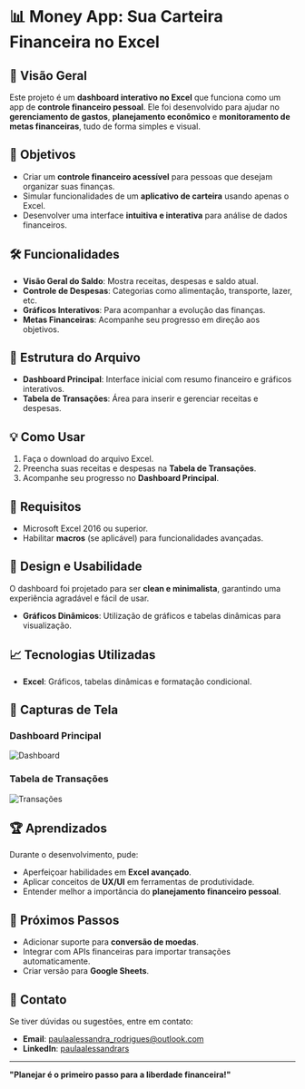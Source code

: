 # 📊 Money App: Sua Carteira Financeira no Excel  

## 🚀 Visão Geral  
Este projeto é um **dashboard interativo no Excel** que funciona como um app de **controle financeiro pessoal**. Ele foi desenvolvido para ajudar no **gerenciamento de gastos**, **planejamento econômico** e **monitoramento de metas financeiras**, tudo de forma simples e visual.  

## 🎯 Objetivos  
- Criar um **controle financeiro acessível** para pessoas que desejam organizar suas finanças.  
- Simular funcionalidades de um **aplicativo de carteira** usando apenas o Excel.  
- Desenvolver uma interface **intuitiva e interativa** para análise de dados financeiros.  

## 🛠️ Funcionalidades  
- **Visão Geral do Saldo**: Mostra receitas, despesas e saldo atual.  
- **Controle de Despesas**: Categorias como alimentação, transporte, lazer, etc.  
- **Gráficos Interativos**: Para acompanhar a evolução das finanças.  
- **Metas Financeiras**: Acompanhe seu progresso em direção aos objetivos.  

## 📂 Estrutura do Arquivo  
- **Dashboard Principal**: Interface inicial com resumo financeiro e gráficos interativos.  
- **Tabela de Transações**: Área para inserir e gerenciar receitas e despesas.  

## 💡 Como Usar  
1. Faça o download do arquivo Excel.  
2. Preencha suas receitas e despesas na **Tabela de Transações**.   
3. Acompanhe seu progresso no **Dashboard Principal**.  

## 🛑 Requisitos  
- Microsoft Excel 2016 ou superior.  
- Habilitar **macros** (se aplicável) para funcionalidades avançadas.  

## 🎨 Design e Usabilidade  
O dashboard foi projetado para ser **clean e minimalista**, garantindo uma experiência agradável e fácil de usar.  

- **Gráficos Dinâmicos**: Utilização de gráficos e tabelas dinâmicas para visualização.  

## 📈 Tecnologias Utilizadas  
- **Excel**: Gráficos, tabelas dinâmicas e formatação condicional.  

## 📸 Capturas de Tela  
### Dashboard Principal  
![Dashboard](link-da-imagem-aqui)  

### Tabela de Transações  
![Transações](link-da-imagem-aqui)  

## 🏆 Aprendizados  
Durante o desenvolvimento, pude:  
- Aperfeiçoar habilidades em **Excel avançado**.  
- Aplicar conceitos de **UX/UI** em ferramentas de produtividade.  
- Entender melhor a importância do **planejamento financeiro pessoal**.  

## 🌟 Próximos Passos  
- Adicionar suporte para **conversão de moedas**.  
- Integrar com APIs financeiras para importar transações automaticamente.  
- Criar versão para **Google Sheets**.  

## 📩 Contato  
Se tiver dúvidas ou sugestões, entre em contato:  
- **Email**: [paulaalessandra_rodrigues@outlook.com](mailto:paulaalessandra_rodrigues@outlook.com)  
- **LinkedIn**: [paulaalessandrars](https://www.linkedin.com/in/paulaalessandrars/)  

---
**"Planejar é o primeiro passo para a liberdade financeira!"**  

